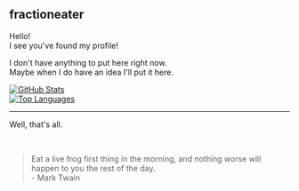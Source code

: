 ## fractioneater
Hello!  
I see you've found my profile!

I don't have anything to put here right now.  
Maybe when I do have an idea I'll put it here.

[![GitHub Stats](https://github-readme-stats.vercel.app/api?username=fractioneater&count_private=true&text_bold=false&show_icons=true&hide_rank=true&card_width=400px&hide_border=true&theme=nord)](https://github.com/fractioneater?tab=repositories)<br>
[![Top Languages](https://github-readme-stats.vercel.app/api/top-langs/?username=fractioneater&langs_count=8&card_width=350px&layout=compact&exclude_repo=battle-bound&hide_title=true&hide_border=true&theme=nord)](https://github.com/fractioneater?tab=repositories)

****

Well, that's all.

<br>

> Eat a live frog first thing in the morning, and nothing worse will happen to you the rest of the day.  
> \- Mark Twain
